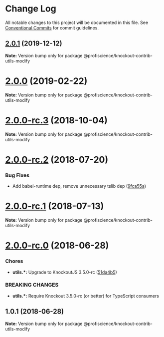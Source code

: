# Change Log

All notable changes to this project will be documented in this file.
See [Conventional Commits](https://conventionalcommits.org) for commit guidelines.

## [2.0.1](https://github.com/Profiscience/knockout-contrib/compare/@profiscience/knockout-contrib-utils-modify@2.0.0...@profiscience/knockout-contrib-utils-modify@2.0.1) (2019-12-12)

**Note:** Version bump only for package @profiscience/knockout-contrib-utils-modify

# [2.0.0](https://github.com/Profiscience/knockout-contrib/compare/@profiscience/knockout-contrib-utils-modify@2.0.0-rc.3...@profiscience/knockout-contrib-utils-modify@2.0.0) (2019-02-22)

**Note:** Version bump only for package @profiscience/knockout-contrib-utils-modify

<a name="2.0.0-rc.3"></a>

# [2.0.0-rc.3](https://github.com/Profiscience/knockout-contrib/compare/@profiscience/knockout-contrib-utils-modify@2.0.0-rc.2...@profiscience/knockout-contrib-utils-modify@2.0.0-rc.3) (2018-10-04)

**Note:** Version bump only for package @profiscience/knockout-contrib-utils-modify

<a name="2.0.0-rc.2"></a>

# [2.0.0-rc.2](https://github.com/Profiscience/knockout-contrib/compare/@profiscience/knockout-contrib-utils-modify@2.0.0-rc.1...@profiscience/knockout-contrib-utils-modify@2.0.0-rc.2) (2018-07-20)

### Bug Fixes

- Add babel-runtime dep, remove unnecessary tslib dep ([9fca55a](https://github.com/Profiscience/knockout-contrib/commit/9fca55a))

<a name="2.0.0-rc.1"></a>

# [2.0.0-rc.1](https://github.com/Profiscience/knockout-contrib/compare/@profiscience/knockout-contrib-utils-modify@2.0.0-rc.0...@profiscience/knockout-contrib-utils-modify@2.0.0-rc.1) (2018-07-13)

**Note:** Version bump only for package @profiscience/knockout-contrib-utils-modify

<a name="2.0.0-rc.0"></a>

# [2.0.0-rc.0](https://github.com/Profiscience/knockout-contrib/compare/@profiscience/knockout-contrib-utils-modify@1.0.1...@profiscience/knockout-contrib-utils-modify@2.0.0-rc.0) (2018-06-28)

### Chores

- **utils.\*:** Upgrade to KnockoutJS 3.5.0-rc ([51da4b5](https://github.com/Profiscience/knockout-contrib/commit/51da4b5))

### BREAKING CHANGES

- **utils.\*:** Require Knockout 3.5.0-rc (or better) for TypeScript consumers

<a name="1.0.1"></a>

## 1.0.1 (2018-06-28)

**Note:** Version bump only for package @profiscience/knockout-contrib-utils-modify
